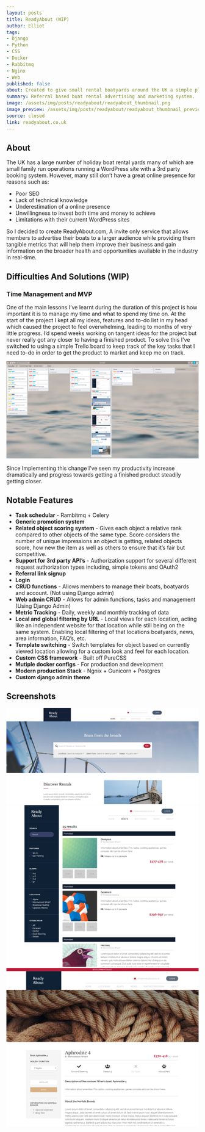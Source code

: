 ```yaml
---
layout: posts
title: ReadyAbout (WIP)
author: Elliot
tags: 
- Django 
- Python
- CSS
- Docker
- Rabbitmq
- Nginx
- Web
published: false
about: Created to give small rental boatyards around the UK a simple platform to advertise their boats against others and to give them metrics and marketing information in order to help them increase their holiday bookings.
summary: Referral based boat rental advertising and marketing system.
image: /assets/img/posts/readyabout/readyabout_thumbnail.png
image_preview: /assets/img/posts/readyabout/readyabout_thumbnail_preview.png
source: closed
link: readyabout.co.uk
---
```


## About

The UK has a large number of holiday boat rental yards many of which are small family run operations running a WordPress site with a 3rd party booking system. However, many still don’t have a great online presence for reasons such as:

- Poor SEO
- Lack of technical knowledge
- Underestimation of a online presence
- Unwillingness to invest both time and money to achieve
- Limitations with their current WordPress sites

So I decided to create ReadyAbout.com, A invite only service that allows members to advertise their boats to a larger audience while providing them tangible metrics that will help them improve their business and gain information on the broader health and opportunities available in the industry in real-time.

## Difficulties And Solutions (WIP)

### Time Management and MVP

One of the main lessons I’ve learnt during the duration of this project is how important it is to manage my time and what to spend my time on. At the start of the project I kept all my ideas, features and to-do list in my head which caused the project to feel overwhelming, leading to months of very little progress. I’d spend weeks working on tangent ideas for the project but never really got any closer to having a finished product. To solve this I’ve switched to using a simple Trello board to keep track of the key tasks that I need to-do in order to get the product to market and keep me on track.

<div class="image-container">
    <img class="gallery-img" src="/assets/img/posts/readyabout/trello-screenshot.jpg">
</div>

Since Implementing this change I’ve seen my productivity increase dramatically and progress towards getting a finished product steadily getting closer.


## Notable Features

- **Task schedular** - Rambitmq + Celery
- **Generic promotion system**
- **Related object scoring system** - Gives each object a relative rank compared to other objects of the same type. Score considers the number of unique impressions an object is getting, related objects score, how new the item as well as others to ensure that it’s fair but competitive.
- **Support for 3rd party API’s** - Authorization support for several different request authorization types including, simple tokens and OAuth2
- **Referral link signup**
- **Login**
- **CRUD functions** - Allows members to manage their boats, boatyards and account. (Not using Django admin)
- **Web admin CRUD** - Allows for admin functions, tasks and management (Using Django Admin)
- **Metric Tracking** - Daily, weekly and monthly tracking of data
- **Local and global filtering by URL** - Local views for each location, acting like an independent website for that location while still being on the same system. Enabling local filtering of that locations boatyards, news, area information, FAQ’s, etc.
- **Template switching** - Switch templates for object based on currently viewed location allowing for a custom look and feel for each location.
- **Custom CSS framework** - Built off PureCSS
- **Mutiple docker configs** - For production and development
- **Modern production Stack** - Ngnix + Gunicorn + Postgres
- **Custom django admin theme**

## Screenshots

<div class="image-container">
    <img class="gallery-img" src="/assets/img/posts/readyabout/home-dev-screenshot.png">
    <img class="gallery-img" src="/assets/img/posts/readyabout/boat-list-old-screenshot.png">
    <img class="gallery-img" src="/assets/img/posts/readyabout/boat-detail-dev-screenshot.png">
</div>
